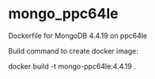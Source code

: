 # mongo_ppc64le
Dockerfile for MongoDB 4.4.19 on ppc64le

Build command to create docker image:

docker build -t mongo-ppc64le:4.4.19 .
